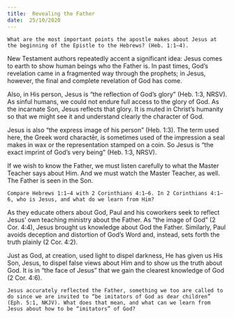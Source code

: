 ```yaml
---
title:  Revealing the Father
date:  25/10/2020
---
```


`What are the most important points the apostle makes about Jesus at the beginning of the Epistle to the Hebrews? (Heb. 1:1–4).`

New Testament authors repeatedly accent a significant idea: Jesus comes to earth to show human beings who the Father is. In past times, God’s revelation came in a fragmented way through the prophets; in Jesus, however, the final and complete revelation of God has come.

Also, in His person, Jesus is “the reflection of God’s glory” (Heb. 1:3, NRSV). As sinful humans, we could not endure full access to the glory of God. As the incarnate Son, Jesus reflects that glory. It is muted in Christ’s humanity so that we might see it and understand clearly the character of God.

Jesus is also “the express image of his person” (Heb. 1:3). The term used here, the Greek word charactēr, is sometimes used of the impression a seal makes in wax or the representation stamped on a coin. So Jesus is “the exact imprint of God’s very being” (Heb. 1:3, NRSV).

If we wish to know the Father, we must listen carefully to what the Master Teacher says about Him. And we must watch the Master Teacher, as well. The Father is seen in the Son.

`Compare Hebrews 1:1–4 with 2 Corinthians 4:1–6. In 2 Corinthians 4:1–6, who is Jesus, and what do we learn from Him?`

As they educate others about God, Paul and his coworkers seek to reflect Jesus’ own teaching ministry about the Father. As “the image of God” (2 Cor. 4:4), Jesus brought us knowledge about God the Father. Similarly, Paul avoids deception and distortion of God’s Word and, instead, sets forth the truth plainly (2 Cor. 4:2).

Just as God, at creation, used light to dispel darkness, He has given us His Son, Jesus, to dispel false views about Him and to show us the truth about God. It is in “the face of Jesus” that we gain the clearest knowledge of God (2 Cor. 4:6).

`Jesus accurately reflected the Father, something we too are called to do since we are invited to “be imitators of God as dear children” (Eph. 5:1, NKJV). What does that mean, and what can we learn from Jesus about how to be “imitators” of God?`